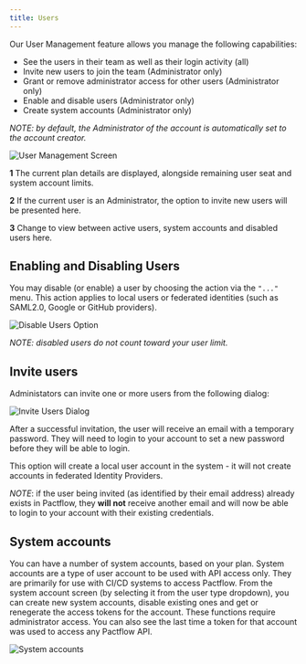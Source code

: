 ```yaml
---
title: Users
---
```


Our User Management feature allows you manage the following capabilities:

* See the users in their team as well as their login activity (all)
* Invite new users to join the team (Administrator only)
* Grant or remove administrator access for other users (Administrator only)
* Enable and disable users (Administrator only)
* Create system accounts (Administrator only)

_NOTE: by default, the Administrator of the account is automatically set to the account creator._

![User Management Screen](/ui/users.png)

**1**
The current plan details are displayed, alongside remaining user seat and system account limits.

**2**
If the current user is an Administrator, the option to invite new users will be presented here.

**3**
Change to view between active users, system accounts and disabled users here.


## Enabling and Disabling Users

You may disable (or enable) a user by choosing the action via the `"..."` menu. This action applies to local users or federated identities (such as SAML2.0, Google or GitHub providers).

![Disable Users Option](/ui/users-disable-user-action.png)

_NOTE: disabled users do not count toward your user limit._

## Invite users

Administators can invite one or more users from the following dialog:

![Invite Users Dialog](/ui/invite.png)

After a successful invitation, the user will receive an email with a temporary password. They will need to login to your account to set a new password before they will be able to login.

This option will create a local user account in the system - it will not create accounts in federated Identity Providers.

_NOTE_: if the user being invited (as identified by their email address) already exists in Pactflow, they **will not** receive another email and will now be able to login to your account with their existing credentials.

## System accounts

You can have a number of system accounts, based on your plan. System accounts are a type of user account to be used with API
access only. They are primarily for use with CI/CD systems to access Pactflow. From the system account screen (by selecting it from the user type dropdown), you can create new system accounts, disable existing ones and get or renegerate the access tokens for the account. These functions require administrator access. You can also see the last time a token for that account was
used to access any Pactflow API.

![System accounts](/ui/system-accounts.png)
